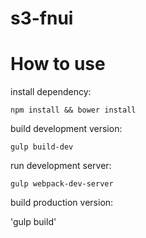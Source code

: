 # s3-fnui


# How to use

install dependency:

`npm install && bower install`

build development version:

`gulp build-dev`

run development server:

`gulp webpack-dev-server`


build production version:

'gulp build'